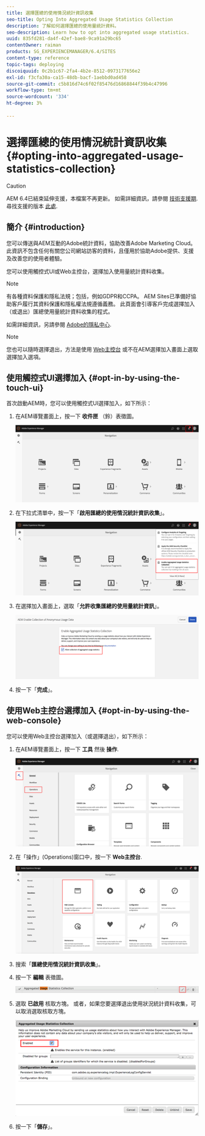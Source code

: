 ```yaml
---
title: 選擇匯總的使用情況統計資訊收集
seo-title: Opting Into Aggregated Usage Statistics Collection
description: 了解如何選擇匯總的使用量統計資料。
seo-description: Learn how to opt into aggregated usage statistics.
uuid: 835fd281-da4f-42ef-bae8-9ca91a29bc65
contentOwner: raiman
products: SG_EXPERIENCEMANAGER/6.4/SITES
content-type: reference
topic-tags: deploying
discoiquuid: 0c2b1c67-2fa4-4b2e-8512-0973177656e2
exl-id: f3cfa30a-ca15-48db-bacf-1aebbd0ad458
source-git-commit: c5b816d74c6f02f85476d16868844f39b4c47996
workflow-type: tm+mt
source-wordcount: '334'
ht-degree: 3%

---
```


# 選擇匯總的使用情況統計資訊收集{#opting-into-aggregated-usage-statistics-collection}

>[!CAUTION]
>
>AEM 6.4已結束延伸支援，本檔案不再更新。 如需詳細資訊，請參閱 [技術支援期](https://helpx.adobe.com//tw/support/programs/eol-matrix.html). 尋找支援的版本 [此處](https://experienceleague.adobe.com/docs/).

## 簡介 {#introduction}

您可以傳送與AEM互動的Adobe統計資料，協助改善Adobe Marketing Cloud。 此資訊不包含任何有關您公司網站訪客的資料，且僅用於協助Adobe提供、支援及改善您的使用者體驗。

您可以使用觸控式UI或Web主控台，選擇加入使用量統計資料收集。

>[!NOTE]
>
>有各種資料保護和隱私法規；包括，例如GDPR和CCPA。 AEM Sites已準備好協助客戶履行其資料保護和隱私權法規遵循義務。 此頁面會引導客戶完成選擇加入（或退出）匯總使用量統計資料收集的程式。
>
>如需詳細資訊，另請參閱 [Adobe的隱私中心](https://www.adobe.com/tw/privacy.html).

>[!NOTE]
>
>您也可以隨時選擇退出，方法是使用 [Web主控台](/help/sites-deploying/opt-in-aggregated-usage-statistics.md#opt-in-by-using-the-web-console) 或不在AEM選擇加入畫面上選取選擇加入選項。

## 使用觸控式UI選擇加入 {#opt-in-by-using-the-touch-ui}

首次啟動AEM時，您可以使用觸控式UI選擇加入，如下所示：

1. 在AEM導覽畫面上，按一下 **收件匣** （鈴）表徵圖。

   ![usage_statisticsnavigationscreen](assets/usage_statisticsnavigationscreen.png)

1. 在下拉式清單中，按一下「**啟用匯總的使用情況統計資訊收集**」。

   ![usage_statisticsnavigationscreen2](assets/usage_statisticsnavigationscreen2.png)

1. 在選擇加入畫面上，選取「**允許收集匯總的使用量統計資訊**」。

   ![usage_statisticsopt_inscreen](assets/usage_statisticsopt-inscreen.png)

1. 按一下「**完成**」。

## 使用Web主控台選擇加入 {#opt-in-by-using-the-web-console}

您可以使用Web主控台選擇加入（或選擇退出），如下所示：

1. 在AEM導覽畫面上，按一下 **工具** 然後 **操作**.

   ![usage_statisticssopshaboard](assets/usage_statisticsopsdashboard.png)

1. 在「操作」(Operations)窗口中，按一下 **Web主控台**.

   ![usage_statisticswebconsole](assets/usage_statisticswebconsole.png)

1. 搜索「**匯總使用情況統計資訊收集**」。
1. 按一下 **編輯** 表徵圖。

   ![usage_statisticscollectionedit](assets/usage_statisticscollectionedit.png)

1. 選取 **已啟用** 核取方塊。 或者，如果您要選擇退出使用狀況統計資料收集，可以取消選取核取方塊。

   ![usage_statisticsselect](assets/usage_statisticsselect.png)

1. 按一下「**儲存**」。

